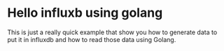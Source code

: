 # Hello influxb using golang
This is just a really quick example that show you how to generate data to put it in influxdb and how to read those data using Golang.
